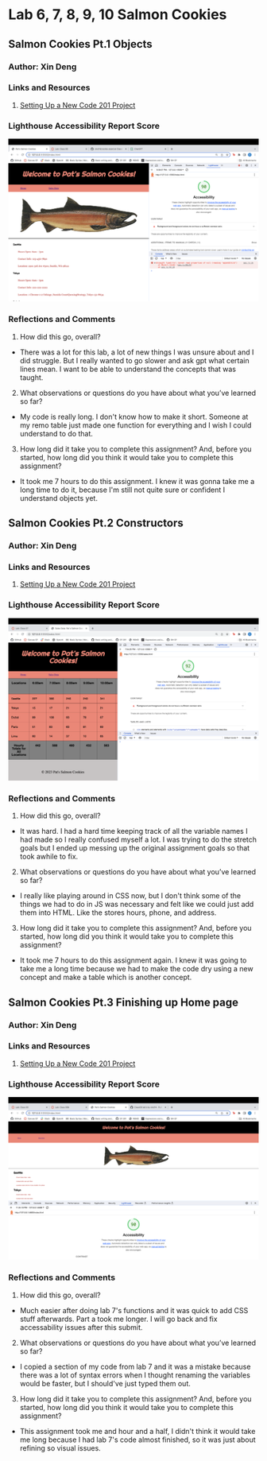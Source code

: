 # Lab 6, 7, 8, 9, 10 Salmon Cookies

## Salmon Cookies Pt.1 Objects

### Author: Xin Deng

### Links and Resources

1. [Setting Up a New Code 201 Project](https://codefellows.github.io/code-201-guide/curriculum/class-02/project-setup)


### Lighthouse Accessibility Report Score

![Lighthouse report for Lab 6](img/lighthouse1.png)

### Reflections and Comments

1. How did this go, overall?

  - There was a lot for this lab, a lot of new things I was unsure about and I did struggle. But I really wanted to go slower and ask gpt what certain lines mean. I want to be able to understand the concepts that was taught. 
  

2. What observations or questions do you have about what you’ve learned so far?

 - My code is really long. I don't know how to make it short. Someone at my remo table just made one function for everything and I wish I could understand to do that. 

3. How long did it take you to complete this assignment? And, before you started, how long did you think it would take you to complete this assignment?
 
- It took me 7 hours to do this assignment. I knew it was gonna take me a long time to do it, because I'm still not quite sure or confident I understand objects yet. 

## Salmon Cookies Pt.2 Constructors

### Author: Xin Deng

### Links and Resources

1. [Setting Up a New Code 201 Project](https://codefellows.github.io/code-201-guide/curriculum/class-02/project-setup)


### Lighthouse Accessibility Report Score

![Lighthouse report for Lab 7](img/lighthouse2.png)

### Reflections and Comments

1. How did this go, overall?

 - It was hard. I had a hard time keeping track of all the variable names I had made so I really confused myself a lot. I was trying to do the stretch goals but I ended up messing up the original assignment goals so that took awhile to fix. 
  
2. What observations or questions do you have about what you’ve learned so far?

- I really like playing around in CSS now, but I don't think some of the things we had to do in JS was necessary and felt like we could just add them into HTML. Like the stores hours, phone, and address.

3. How long did it take you to complete this assignment? And, before you started, how long did you think it would take you to complete this assignment?
 
- It took me 7 hours to do this assignment again. I knew it was going to take me a long time because we had to make the code dry using a new concept and make a table which is another concept. 

## Salmon Cookies Pt.3 Finishing up Home page

### Author: Xin Deng

### Links and Resources

1. [Setting Up a New Code 201 Project](https://codefellows.github.io/code-201-guide/curriculum/class-02/project-setup)


### Lighthouse Accessibility Report Score

![Lighthouse report for Lab 8](img/lighthouse3.png)

### Reflections and Comments

1. How did this go, overall?

 - Much easier after doing lab 7's functions and it was quick to add CSS stuff afterwards. Part a took me longer. I will go back and fix accessability issues after this submit.

2. What observations or questions do you have about what you’ve learned so far?

- I copied a section of my code from lab 7 and it was a mistake because there was a lot of syntax errors when I thought renaming the variables would be faster, but I should've just typed them out.

3. How long did it take you to complete this assignment? And, before you started, how long did you think it would take you to complete this assignment?

 - This assignment took me and hour and a half, I didn't think it would take me long because I had lab 7's code almost finished, so it was just about refining so visual issues. 